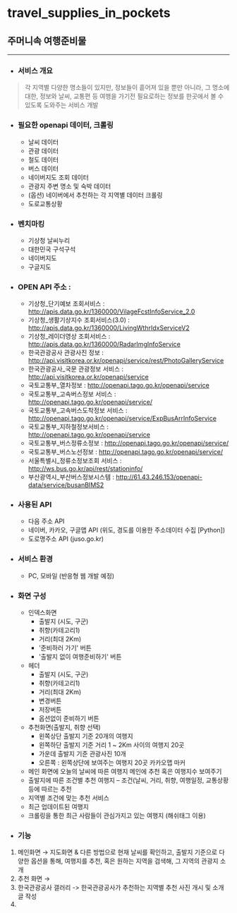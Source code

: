 # travel_supplies_in_pockets
## 주머니속 여행준비물

----------

- ### 서비스 개요
> 각 지역별 다양한 명소들이 있지만, 정보들이 흩어져 있을 뿐만 아니라, 그 명소에 대한, 정보와 날씨, 교통편 등 여행을 가기전 필요로하는 정보를 한곳에서 볼 수 있도록 도와주는 서비스 개발

- ### 필요한 openapi 데이터, 크롤링
  - 날씨 데이터
  - 관광 데이터
  - 철도 데이터
  - 버스 데이터
  - 네이버지도 조회 데이터
  - 관광지 주변 명소 및 숙박 데이터
  - (옵션) 네이버에서 추천하는 각 지역별 데이터 크롤링
  - 도로교통상황

- ### 벤치마킹
  - 기상청 날씨누리 
  - 대한민국 구석구석
  - 네이버지도
  - 구글지도
  
- ### OPEN API 주소 :
  - 기상청_단기예보 조회서비스 : http://apis.data.go.kr/1360000/VilageFcstInfoService_2.0
  - 기상청_생활기상지수 조회서비스(3.0)  : http://apis.data.go.kr/1360000/LivingWthrIdxServiceV2
  - 기상청_레이더영상 조회서비스 : http://apis.data.go.kr/1360000/RadarImgInfoService
  - 한국관광공사 관광사진 정보 : http://api.visitkorea.or.kr/openapi/service/rest/PhotoGalleryService
  - 한국관광공사_국문 관광정보 서비스 : http://api.visitkorea.or.kr/openapi/service
  - 국토교통부_열차정보 : http://openapi.tago.go.kr/openapi/service
  - 국토교통부_고속버스정보 서비스 : http://openapi.tago.go.kr/openapi/service/
  - 국토교통부_고속버스도착정보 서비스 : http://openapi.tago.go.kr/openapi/service/ExpBusArrInfoService
  - 국토교통부_지하철정보서비스 : http://openapi.tago.go.kr/openapi/service
  - 국토교통부_버스정류소정보 : http://openapi.tago.go.kr/openapi/service/
  - 국토교통부_버스노선정보 : http://openapi.tago.go.kr/openapi/service/
  - 서울특별시_정류소정보조회 서비스 : http://ws.bus.go.kr/api/rest/stationinfo/
  - 부산광역시_부산버스정보시스템 : http://61.43.246.153/openapi-data/service/busanBIMS2
- ### 사용된 API
  - 다음 주소 API
  - 네이버, 카카오, 구글맵 API (위도, 경도를 이용한 주소데이터 수집 [Python])
  - 도로명주소 API (juso.go.kr)
- ### 서비스 환경 
  - PC, 모바일 (반응형 웹 개발 예정)

- ### 화면 구성

  - 인덱스화면
    - 출발지 (시도, 구군)
    - 취향(카테고리1)
    - 거리(최대 2Km)
    - '준비하러 가기' 버튼
    - '출발지 없이 여행준비하기' 버튼
  - 헤더
    - 출발지 (시도, 구군)
    - 취향(카테고리1)
    - 거리(최대 2Km)
    - 변경버튼
    - 저장버튼
    - 옵션없이 준비하기 버튼
  - 추천화면(출발지, 취향 선택)
    - 왼쪽상단 출발지 기준 20개의 여행지
    - 왼쪽하단 출발지 기준 거리 1 ~ 2Km 사이의 여행지 20곳
    - 가운데 출발지 기준 관광사진 10개
    - 오른쪽 : 왼쪽상단에 보여주는 여행지 20곳 카카오맵 마커
  - 메인 화면에 오늘의 날씨에 따른 여행지 메인에 추천 혹은 여행지수 보여주기
  - 출발지에 따른 조건별 추천 여행지 – 조건(날씨, 거리, 취향, 여행일정, 교통상황등에 따르는 추천
  - 지역별 조건에 맞는 추천 서비스
  - 최근 업데이트된 여행지
  - 크롤링을 통한 최근 사람들이 관심가지고 있는 여행지 (해쉬태그 이용)

- ### 기능
1. 메인화면 → 지도화면 & 다른 방법으로 현재 날씨를 확인하고, 출발지 기준으로 다양한 옵션을 통해, 여행지를 추천, 혹은 원하는 지역을 검색해, 그 지역의 관광지 소개
2. 추천 화면 →  
3. 한국관광공사 갤러리 -> 한국관광공사가 추천하는 지역별 추천 사진 개시 및 소개 글 작성
4. 
